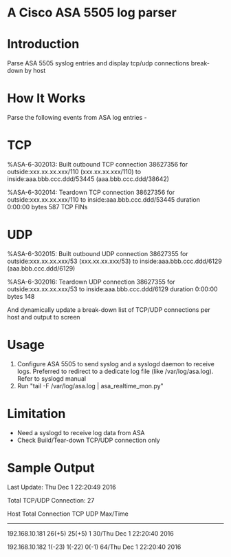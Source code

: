 # A Cisco ASA 5505 log parser

Introduction
================
Parse ASA 5505 syslog entries and display tcp/udp connections break-down by host 


How It Works
================
Parse the following events from ASA log entries -
# TCP
%ASA-6-302013: Built outbound TCP connection 38627356 for outside:xxx.xx.xx.xxx/110 (xxx.xx.xx.xxx/110) to inside:aaa.bbb.ccc.ddd/53445 (aaa.bbb.ccc.ddd/38642)

%ASA-6-302014: Teardown TCP connection 38627356 for outside:xxx.xx.xx.xxx/110 to inside:aaa.bbb.ccc.ddd/53445 duration 0:00:00 bytes 587 TCP FINs
# UDP 
%ASA-6-302015: Built outbound UDP connection 38627355 for outside:xxx.xx.xx.xxx/53 (xxx.xx.xx.xxx/53) to inside:aaa.bbb.ccc.ddd/6129 (aaa.bbb.ccc.ddd/6129)

%ASA-6-302016: Teardown UDP connection 38627355 for outside:xxx.xx.xx.xxx/53 to inside:aaa.bbb.ccc.ddd/6129 duration 0:00:00 bytes 148

And dynamically update a break-down list of TCP/UDP connections per host and output to screen

Usage
================
1. Configure ASA 5505 to send syslog and a syslogd daemon to receive logs. Preferred to redirect to a dedicate log file (like /var/log/asa.log). Refer to syslogd manual
2. Run "tail -F /var/log/asa.log | asa_realtime_mon.py"

Limitation
================
* Need a syslogd to receive log data from ASA
* Check Build/Tear-down TCP/UDP connection only

Sample Output
================
Last Update: Thu Dec  1 22:20:49 2016

Total TCP/UDP Connection: 27

Host                                           Total Connection            TCP                           UDP                      Max/Time

----------------------------------------------------------------------------------------------------------------------------------------------------------------

192.168.10.181                                  26(+5)                        25(+5)                         1                    30/Thu Dec  1 22:20:40 2016

192.168.10.182                                   1(-23)                        1(-22)                        0(-1)                64/Thu Dec  1 22:20:40 2016

